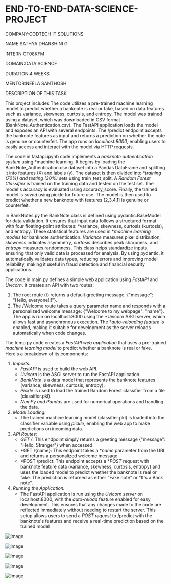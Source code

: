 # END-TO-END-DATA-SCIENCE-PROJECT

COMPANY:CODTECH IT SOLUTIONS

NAME:SATHYA DHARSHINI G

INTERN:CT08KFM

DOMAIN:DATA SCIENCE

DURATION:4 WEEKS

MENTOR:NEELA SANTHOSH

DESCRIPTION OF THIS TASK

This project includes The code utilizes a pre-trained machine learning model to predict whether a banknote is real or fake, based on data features such as variance, skewness, curtosis, and entropy. The model was trained using a dataset, which was downloaded in CSV format (BankNote_Authentication.csv). The FastAPI application loads the model and exposes an API with several endpoints. The /predict endpoint accepts the banknote features as input and returns a prediction on whether the note is genuine or counterfeit. The app runs on *localhost:8000*, enabling users to easily access and interact with the model via HTTP requests.

The code in fastapi.ipynb code implements a *banknote authentication system* using *machine learning. It begins by loading the BankNote_Authentication.csv dataset into a Pandas DataFrame and splitting it into features (X) and labels (y). The dataset is then divided into **training (70%) and testing (30%)* sets using train_test_split. A *Random Forest Classifier* is trained on the training data and tested on the test set. The model's accuracy is evaluated using accuracy_score. Finally, the trained model is *saved* using pickle for future use. The model is then used to predict whether a new banknote with features [2,3,4,1] is genuine or counterfeit.

In BankNotes.py the BankNote class is defined using pydantic.BaseModel for data validation. It ensures that input data follows a structured format with four floating-point attributes: *variance, skewness, curtosis (kurtosis), and entropy. These statistical features are used in **machine learning models* for banknote authentication. *Variance* measures pixel distribution, *skewness* indicates asymmetry, *curtosis* describes peak sharpness, and *entropy* measures randomness. This class helps standardize inputs, ensuring that only valid data is processed for analysis. By using pydantic, it automatically validates data types, reducing errors and improving model reliability, making it useful in fraud detection and financial security applications.

The code in main.py defines a simple web application using *FastAPI* and *Uvicorn*. It creates an API with two routes:  
1. The root route (/) returns a default greeting message: {"message": "Hello, everyone!!!"}.  
2. The /Welcome route takes a query parameter name and responds with a personalized welcome message: {"Welcome to my webpage": "name"}.  
The app is run on localhost:8000 using the *Uvicorn ASGI server, which allows fast and asynchronous execution. The **auto-reloading feature* is enabled, making it suitable for development as the server reloads automatically when code changes.

The temp.py code creates a *FastAPI web application* that uses a pre-trained *machine learning model* to predict whether a banknote is real or fake. Here's a breakdown of its components:
1. *Imports:*
   - *FastAPI* is used to build the web API.
   - *Uvicorn* is the ASGI server to run the FastAPI application.
   - *BankNote* is a data model that represents the banknote features (variance, skewness, curtosis, entropy).
   - *Pickle* is used to load the trained Random Forest classifier from a file (classifier.pkl).
   - *NumPy and Pandas* are used for numerical operations and handling the data.
2. *Model Loading:*
   - The trained machine learning model (classifier.pkl) is loaded into the classifier variable using *pickle*, enabling the web app to make predictions on incoming data.
3. *API Routes:*
   - *GET /*: This endpoint simply returns a greeting message {"message": "Hello, Stranger"} when accessed.
   - *GET /{name}: This endpoint takes a **name* parameter from the URL and returns a personalized welcome message.
   - *POST /predict: This endpoint accepts a **POST* request with banknote feature data (variance, skewness, curtosis, entropy) and uses the loaded model to predict whether the banknote is real or fake. The prediction is returned as either "Fake note" or "It's a Bank note".
4. *Running the Application:*
   - The FastAPI application is run using the *Uvicorn server* on localhost:8000, with the *auto-reload* feature enabled for easy development. This ensures that any changes made to the code are reflected immediately without needing to restart the server.
This setup allows users to send a *POST request* to /predict with the banknote's features and receive a real-time prediction based on the trained model

![Image](https://github.com/user-attachments/assets/18ece7f5-0cc6-45f1-be03-555721c4da55)

![Image](https://github.com/user-attachments/assets/611a36cb-98ad-4161-bc6f-2f72a90f63b5)

![Image](https://github.com/user-attachments/assets/18d47502-83af-4fb6-9719-87290769f16c)

![Image](https://github.com/user-attachments/assets/c50c9129-c070-4c0b-9371-beb752489593)

![Image](https://github.com/user-attachments/assets/1cb0fd43-20cc-4b0f-8ef1-250786d45be2)



